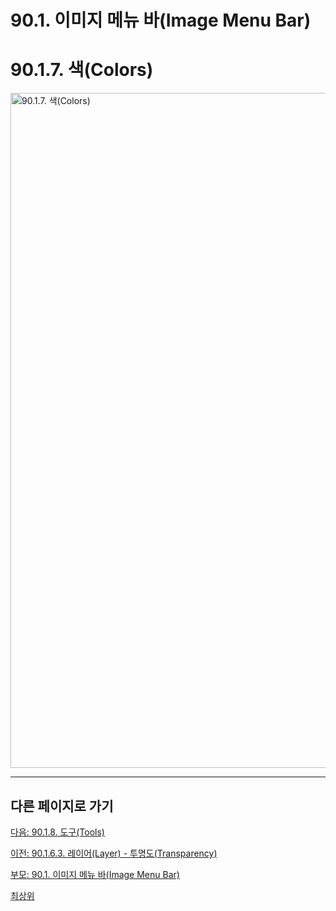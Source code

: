 # 90.1. 이미지 메뉴 바(Image Menu Bar)
# 90.1.7. 색(Colors)

<img width="1080" alt="90.1.7. 색(Colors)" environment="MacOS:Sonoma 14.2.1 GIMP 2.10.36" src="https://github.com/wonder13662/gimp/assets/15767104/42cde5a6-9f41-4765-8cb6-21b7acb1631c">

***

## 다른 페이지로 가기

[다음: 90.1.8. 도구(Tools)](./90-01-08-tools.md)

[이전: 90.1.6.3. 레이어(Layer) - 투명도(Transparency)](./90-01-06-layerx-03-transparency.md)

[부모: 90.1. 이미지 메뉴 바(Image Menu Bar)](./90-01-00-image-menu-bar.md)

[최상위](./00-home.md)
